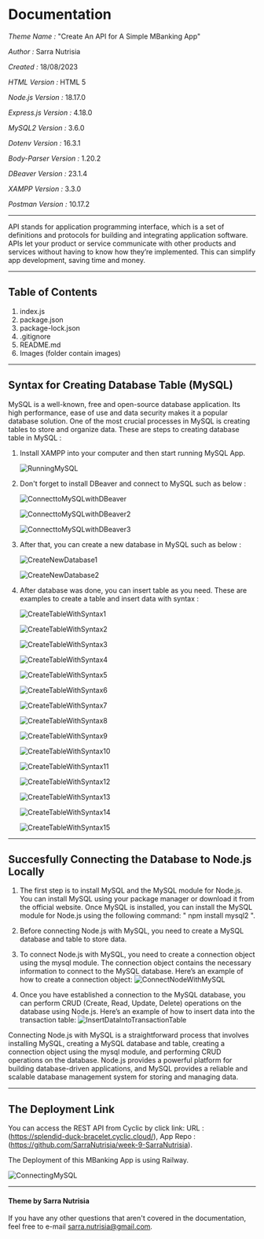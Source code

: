 # Documentation
*Theme Name :* "Create An API for A Simple MBanking App"

*Author :* Sarra Nutrisia

*Created :* 18/08/2023 

*HTML Version :* HTML 5

*Node.js Version :* 18.17.0

*Express.js Version :* 4.18.0

*MySQL2 Version :* 3.6.0

*Dotenv Version :* 16.3.1

*Body-Parser Version :* 1.20.2

*DBeaver Version :* 23.1.4

*XAMPP Version :* 3.3.0

*Postman Version :* 10.17.2

***
API stands for application programming interface, which is a set of definitions and protocols for building and integrating application software. APIs let your product or service communicate with other products and services without having to know how they’re implemented. This can simplify app development, saving time and money. 
***

## Table of Contents
1. index.js
2. package.json
3. package-lock.json
4. .gitignore
5. README.md
6. Images (folder contain images)
   
   
***
## Syntax for Creating Database Table (MySQL)

MySQL is a well-known, free and open-source database application. Its high performance, ease of use and data security makes it a popular database solution. One of the most crucial processes in MySQL is creating tables to store and organize data. These are steps to creating database table in MySQL :

1. Install XAMPP into your computer and then start running MySQL App.
   
   ![RunningMySQL](Images/Running_MySQL_in_XAMPP.png)


2. Don't forget to install DBeaver and connect to MySQL such as below :
   
   ![ConnecttoMySQLwithDBeaver](Images/connect_to_database_mysql.png)

   ![ConnecttoMySQLwithDBeaver2](Images/Connection_settings.png)

   ![ConnecttoMySQLwithDBeaver3](Images/Connection_test.png)


3. After that, you can create a new database in MySQL such as below :
   
   ![CreateNewDatabase1](Images/Create_New_Database.png)

   ![CreateNewDatabase2](Images/Database_Name.png)


4. After database was done, you can insert table as you need. These are examples to create a table and insert 
   data with syntax :

   ![CreateTableWithSyntax1](Images/Create_New_Table.png)

   ![CreateTableWithSyntax2](Images/Naming_Table_User.png)

   ![CreateTableWithSyntax3](Images/Create_New_Column_Transaction_Table_user_id.png)

   ![CreateTableWithSyntax4](Images/Edit_Attribute_Column_Transaction_Table_id.png)

   ![CreateTableWithSyntax5](Images/New_Constraint_Primary_Key.png)

   ![CreateTableWithSyntax6](Images/Create_Constraint_For_Table_Transaction_id.png)

   ![CreateTableWithSyntax7](Images/Constraint_Success_Transaction_Table.png)

   ![CreateTableWithSyntax8](Images/Save_Column_Table_User.png)

   ![CreateTableWithSyntax9](Images/Persist_Changes_User_Table.png)

   ![CreateTableWithSyntax10](Images/Column_User_Table_After_Persist.png)

   ![CreateTableWithSyntax11](Images/Insert_Data_To_User_Table.png)

   ![CreateTableWithSyntax12](Images/Syntax_User_Table.png)

   ![CreateTableWithSyntax13](Images/How_To_Input_Syntax_Tb_User.png)

   ![CreateTableWithSyntax14](Images/Data_Insert_to_User_Table.png)

   ![CreateTableWithSyntax15](Images/Result_Insert_Data_User_Table.png)





***
## Succesfully Connecting the Database to Node.js Locally

1. The first step is to install MySQL and the MySQL module for Node.js. You can install MySQL using your package manager or download it from the official website. Once MySQL is installed, you can install the MySQL module for Node.js using the following command: " npm install mysql2 ".
   
2. Before connecting Node.js with MySQL, you need to create a MySQL database and table to store data.
   
3. To connect Node.js with MySQL, you need to create a connection object using the mysql module. The connection object contains the necessary information to connect to the MySQL database. Here’s an example of how to create a connection object:
![ConnectNodeWithMySQL](Images/Connect_Node_js_With_MySQL.png)

4. Once you have established a connection to the MySQL database, you can perform CRUD (Create, Read, Update, Delete) operations on the database using Node.js. Here’s an example of how to insert data into the transaction table:
![InsertDataIntoTransactionTable](Images/Insert_Data_Into_Table_Transaction.png)

Connecting Node.js with MySQL is a straightforward process that involves installing MySQL, creating a MySQL database and table, creating a connection object using the mysql module, and performing CRUD operations on the database. Node.js provides a powerful platform for building database-driven applications, and MySQL provides a reliable and scalable database management system for storing and managing data.

***





## The Deployment Link

You can access the REST API from Cyclic by click link: URL : (https://splendid-duck-bracelet.cyclic.cloud/), App Repo : (https://github.com/SarraNutrisia/week-9-SarraNutrisia).

The Deployment of this MBanking App is using Railway. 

![ConnectingMySQL](Images/ConnectMySQL_to_Railway_Database.png)

***

#### Theme by Sarra Nutrisia
If you have any other questions that aren't covered in the documentation, feel free to e-mail <sarra.nutrisia@gmail.com>.
